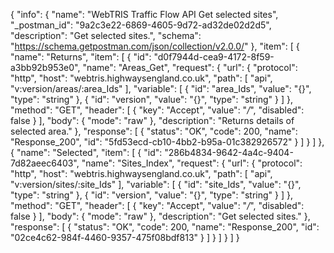 {
  "info": {
    "name": "WebTRIS Traffic Flow API Get selected sites",
    "_postman_id": "9a2c3e22-6869-4605-9d72-ad32de02d2d5",
    "description": "Get selected sites.",
    "schema": "https://schema.getpostman.com/json/collection/v2.0.0/"
  },
  "item": [
    {
      "name": "Returns",
      "item": [
        {
          "id": "d0f7944d-cea9-4172-8f59-a3bb92b953e0",
          "name": "Areas_Get",
          "request": {
            "url": {
              "protocol": "http",
              "host": "webtris.highwaysengland.co.uk",
              "path": [
                "api",
                "v:version/areas/:area_Ids"
              ],
              "variable": [
                {
                  "id": "area_Ids",
                  "value": "{}",
                  "type": "string"
                },
                {
                  "id": "version",
                  "value": "{}",
                  "type": "string"
                }
              ]
            },
            "method": "GET",
            "header": [
              {
                "key": "Accept",
                "value": "*/*",
                "disabled": false
              }
            ],
            "body": {
              "mode": "raw"
            },
            "description": "Returns details of selected area."
          },
          "response": [
            {
              "status": "OK",
              "code": 200,
              "name": "Response_200",
              "id": "5fd53ecd-cb10-4bb2-b95a-01c382926572"
            }
          ]
        }
      ]
    },
    {
      "name": "Selected",
      "item": [
        {
          "id": "286b4834-9642-4a4c-9404-7d82aeec6403",
          "name": "Sites_Index",
          "request": {
            "url": {
              "protocol": "http",
              "host": "webtris.highwaysengland.co.uk",
              "path": [
                "api",
                "v:version/sites/:site_Ids"
              ],
              "variable": [
                {
                  "id": "site_Ids",
                  "value": "{}",
                  "type": "string"
                },
                {
                  "id": "version",
                  "value": "{}",
                  "type": "string"
                }
              ]
            },
            "method": "GET",
            "header": [
              {
                "key": "Accept",
                "value": "*/*",
                "disabled": false
              }
            ],
            "body": {
              "mode": "raw"
            },
            "description": "Get selected sites."
          },
          "response": [
            {
              "status": "OK",
              "code": 200,
              "name": "Response_200",
              "id": "02ce4c62-984f-4460-9357-475f08bdf813"
            }
          ]
        }
      ]
    }
  ]
}